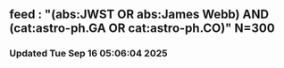 ## feed : "(abs:JWST OR abs:James Webb) AND (cat:astro-ph.GA OR cat:astro-ph.CO)" N=300
### Updated Tue Sep 16 05:06:04 2025

